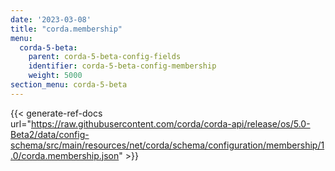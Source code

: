 ```yaml
---
date: '2023-03-08'
title: "corda.membership"
menu:
  corda-5-beta:
    parent: corda-5-beta-config-fields
    identifier: corda-5-beta-config-membership
    weight: 5000
section_menu: corda-5-beta
---
```


{{< generate-ref-docs url="https://raw.githubusercontent.com/corda/corda-api/release/os/5.0-Beta2/data/config-schema/src/main/resources/net/corda/schema/configuration/membership/1.0/corda.membership.json" >}}